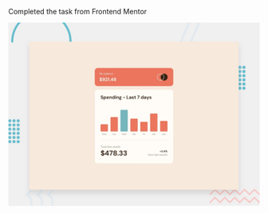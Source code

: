Completed the task from Frontend Mentor

![Design preview for the Expenses chart component coding challenge](./design/desktop-preview.jpg)


